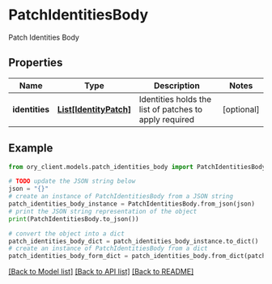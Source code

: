 # PatchIdentitiesBody

Patch Identities Body

## Properties

Name | Type | Description | Notes
------------ | ------------- | ------------- | -------------
**identities** | [**List[IdentityPatch]**](IdentityPatch.md) | Identities holds the list of patches to apply  required | [optional] 

## Example

```python
from ory_client.models.patch_identities_body import PatchIdentitiesBody

# TODO update the JSON string below
json = "{}"
# create an instance of PatchIdentitiesBody from a JSON string
patch_identities_body_instance = PatchIdentitiesBody.from_json(json)
# print the JSON string representation of the object
print(PatchIdentitiesBody.to_json())

# convert the object into a dict
patch_identities_body_dict = patch_identities_body_instance.to_dict()
# create an instance of PatchIdentitiesBody from a dict
patch_identities_body_form_dict = patch_identities_body.from_dict(patch_identities_body_dict)
```
[[Back to Model list]](../README.md#documentation-for-models) [[Back to API list]](../README.md#documentation-for-api-endpoints) [[Back to README]](../README.md)



